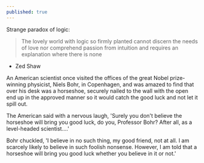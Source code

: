 ```yaml
---
published: true
---
```

Strange paradox of logic:

> The lovely world
with logic so firmly planted
cannot discern
the needs of love
nor comprehend passion from intuition
and requires an explanation
where there is none
- Zed Shaw


An American scientist once visited the offices of the great Nobel prize-winning physicist, Niels Bohr, in Copenhagen, and was amazed to find that over his desk was a horseshoe, securely nailed to the wall with the open end up in the approved manner so it would catch the good luck and not let it spill out.

The American said with a nervous laugh, 'Surely you don't believe the horseshoe will bring you good luck, do you, Professor Bohr? After all, as a level-headed scientist....'

Bohr chuckled, 'I believe in no such thing, my good friend, not at all. I am scarcely likely to believe in such foolish nonsense. However, I am told that a horseshoe will bring you good luck whether you believe in it or not.'
